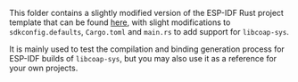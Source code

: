 This folder contains a slightly modified version of the ESP-IDF Rust project template that can be found
[here](https://github.com/esp-rs/esp-idf-template/tree/master/cargo), with slight modifications to
`sdkconfig.defaults`, `Cargo.toml` and `main.rs` to add support for `libcoap-sys`.

It is mainly used to test the compilation and binding generation process for ESP-IDF builds of `libcoap-sys`,
but you may also use it as a reference for your own projects.